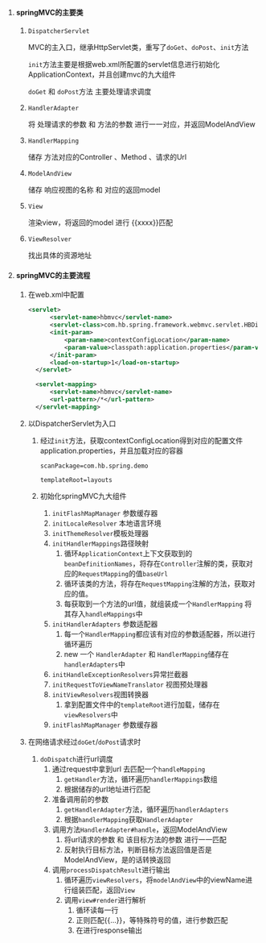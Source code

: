 1. #### springMVC的主要类

   1. `DispatcherServlet`

      MVC的主入口，继承HttpServlet类，重写了`doGet`、`doPost`、`init`方法

      `init`方法主要是根据web.xml所配置的servlet信息进行初始化ApplicationContext，并且创建mvc的九大组件

      `doGet` 和 `doPost`方法 主要处理请求调度

   2. `HandlerAdapter`

      将 处理请求的参数 和 方法的参数 进行一一对应，并返回ModelAndView

   3. `HandlerMapping`

      储存 方法对应的Controller 、Method 、请求的Url

   4. `ModelAndView`

      储存 响应视图的名称 和 对应的返回model

   5. `View`

      渲染view，将返回的model 进行 {{xxxx}}匹配

   6. `ViewResolver`

      找出具体的资源地址

      

2. #### springMVC的主要流程

   1. 在web.xml中配置

      ```xml
      <servlet>
      		<servlet-name>hbmvc</servlet-name>
      		<servlet-class>com.hb.spring.framework.webmvc.servlet.HBDispatcherServlet</servlet-class>
      		<init-param>
      			<param-name>contextConfigLocation</param-name>
      			<param-value>classpath:application.properties</param-value>
      		</init-param>
      		<load-on-startup>1</load-on-startup>
      	</servlet>
      
      	<servlet-mapping>
      		<servlet-name>hbmvc</servlet-name>
      		<url-pattern>/*</url-pattern>
      	</servlet-mapping>
      ```

      

   2. 以DispatcherServlet为入口

      1. 经过`init`方法，获取contextConfigLocation得到对应的配置文件application.properties，并且加载对应的容器

         ```properties
         scanPackage=com.hb.spring.demo
         
         templateRoot=layouts
         ```

      2. 初始化springMVC九大组件

         1. `initFlashMapManager` 参数缓存器
         2. `initLocaleResolver` 本地语言环境
         3. `initThemeResolver`模板处理器
         4. `initHandlerMappings`路径映射
            1. 循环`ApplicationContext`上下文获取到的`beanDefinitionNames`，将存在`Controller`注解的类，获取对应的`RequestMapping`的值`baseUrl`
            2. 循环该类的方法，将存在`RequestMapping`注解的方法，获取对应的值。
            3. 每获取到一个方法的url值，就组装成一个`HandlerMapping` 将其存入`handleMappings`中
         5. `initHandlerAdapters` 参数适配器
            1. 每一个`HandlerMapping`都应该有对应的参数适配器，所以进行循环遍历
            2. new 一个 `HandlerAdapter` 和 `HandlerMapping`储存在`handlerAdapters`中
         6. `initHandleExceptionResolvers`异常拦截器
         7. `initRequestToViewNameTranslator` 视图预处理器
         8. `initViewResolvers`视图转换器
            1. 拿到配置文件中的`templateRoot`进行加载，储存在`viewResolvers`中
         9. `initFlashMapManager` 参数缓存器

   3. 在网络请求经过`doGet`/`doPost`请求时

      1. `doDispatch`进行url调度
         1. 通过request中拿到url 去匹配一个`handleMapping`
            1. `getHandler`方法，循环遍历`handlerMappings`数组
            2. 根据储存的url地址进行匹配
         2. 准备调用前的参数
            1. `getHandlerAdapter`方法，循环遍历`handlerAdapters`
            2. 根据`handlerMapping`获取`HandlerAdapter`
         3. 调用方法`HandlerAdapter#handle`，返回ModelAndView
            1. 将url请求的参数 和 该目标方法的参数 进行一一匹配
            2. 反射执行目标方法，判断目标方法返回值是否是ModelAndView，是的话转换返回
         4. 调用`processDispatchResult`进行输出
            1. 循环遍历`viewResolvers`，将`modelAndView`中的viewName进行组装匹配，返回`View`
            2. 调用`view#render`进行解析
               1. 循环读每一行
               2. 正则匹配{{…}}，等特殊符号的值，进行参数匹配
               3. 在进行response输出


